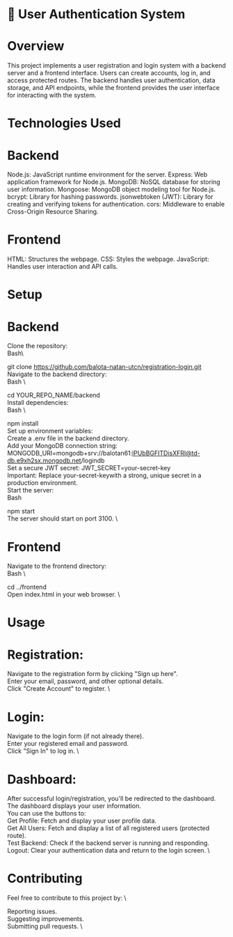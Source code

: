 # 🔑 User Authentication System
# Overview
This project implements a user registration and login system with a backend server and a frontend interface. Users can create accounts, log in, and access protected routes. The backend handles user authentication, data storage, and API endpoints, while the frontend provides the user interface for interacting with the system.

# Technologies Used
# Backend
Node.js: JavaScript runtime environment for the server.
Express: Web application framework for Node.js.
MongoDB: NoSQL database for storing user information.
Mongoose: MongoDB object modeling tool for Node.js.
bcrypt: Library for hashing passwords.
jsonwebtoken (JWT): Library for creating and verifying tokens for authentication.
cors: Middleware to enable Cross-Origin Resource Sharing.
# Frontend
HTML: Structures the webpage.
CSS: Styles the webpage.
JavaScript: Handles user interaction and API calls.
# Setup
# Backend
Clone the repository: \
Bash\

git clone https://github.com/balota-natan-utcn/registration-login.git \
Navigate to the backend directory: \
Bash \

cd YOUR_REPO_NAME/backend \
Install dependencies: \
Bash \

npm install \
Set up environment variables: \
Create a .env file in the backend directory. \
Add your MongoDB connection string:
MONGODB_URI=mongodb+srv://balotan61:lPUbBGFITDisXFRl@td-db.e9xh2sx.mongodb.net/logindb \
Set a secure JWT secret:
JWT_SECRET=your-secret-key \
Important: Replace your-secret-keywith a strong, unique secret in a production environment. \
Start the server:\
Bash

npm start \
The server should start on port 3100. \
# Frontend
Navigate to the frontend directory: \
Bash \

cd ../frontend \
Open index.html in your web browser. \
# Usage
# Registration:
Navigate to the registration form by clicking "Sign up here". \
Enter your email, password, and other optional details. \
Click "Create Account" to register. \
# Login:
Navigate to the login form (if not already there). \
Enter your registered email and password. \
Click "Sign In" to log in. \
# Dashboard:
After successful login/registration, you'll be redirected to the dashboard. \
The dashboard displays your user information. \
You can use the buttons to: \
Get Profile: Fetch and display your user profile data. \
Get All Users: Fetch and display a list of all registered users (protected route). \
Test Backend: Check if the backend server is running and responding. \
Logout: Clear your authentication data and return to the login screen. \
# Contributing
Feel free to contribute to this project by: \

Reporting issues. \
Suggesting improvements. \
Submitting pull requests. \
